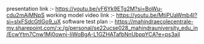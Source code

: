 presentation link :- https://youtu.be/vF6Yk9ETg2M?si=BoWu-cdu2mAjMNpS
working model video link :- https://youtu.be/MtiPUaWmb4I?si=slxFSdcGtIGo9_uX
software test plan :- https://mahindraecolecentrale-my.sharepoint.com/:x:/g/personal/se22ucse028_mahindrauniversity_edu_in/EcwYtm7Cnw1Mj0ownj-IiWoBgA-L1GZHATafbNnUbppYCA?e=ps3ajl
